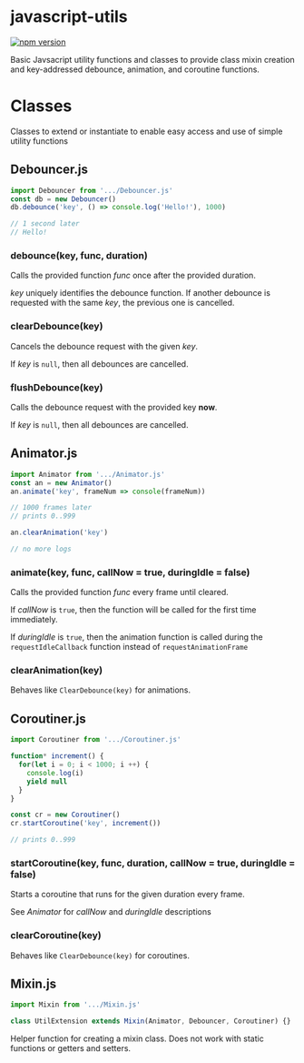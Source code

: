 # javascript-utils

[![npm version](https://badge.fury.io/js/%40gkjohnson%2Fjavascript-utils.svg)](https://www.npmjs.com/package/@gkjohnson/javascript-utils)

Basic Javsacript utility functions and classes to provide class mixin creation and key-addressed debounce, animation, and coroutine functions.

# Classes
Classes to extend or instantiate to enable easy access and use of simple utility functions

## Debouncer.js
```javascript
import Debouncer from '.../Debouncer.js'
const db = new Debouncer()
db.debounce('key', () => console.log('Hello!'), 1000)

// 1 second later
// Hello!
```

### debounce(key, func, duration)
Calls the provided function _func_ once after the provided duration.

_key_ uniquely identifies the debounce function. If another debounce is requested with the same _key_, the previous one is cancelled.

### clearDebounce(key)
Cancels the debounce request with the given _key_.

If _key_ is `null`, then all debounces are cancelled.

### flushDebounce(key)
Calls the debounce request with the provided key **now**.

If _key_ is `null`, then all debounces are cancelled.

## Animator.js
```javascript
import Animator from '.../Animator.js'
const an = new Animator()
an.animate('key', frameNum => console(frameNum))

// 1000 frames later
// prints 0..999

an.clearAnimation('key')

// no more logs
```

### animate(key, func, callNow = true, duringIdle = false)
Calls the provided function _func_ every frame until cleared.

If _callNow_ is `true`, then the function will be called for the first time immediately.

If _duringIdle_ is `true`, then the animation function is called during the `requestIdleCallback` function instead of `requestAnimationFrame`

### clearAnimation(key)
Behaves like `ClearDebounce(key)` for animations.

## Coroutiner.js
```javascript
import Coroutiner from '.../Coroutiner.js'

function* increment() {
  for(let i = 0; i < 1000; i ++) {
    console.log(i)
    yield null
  }
}

const cr = new Coroutiner()
cr.startCoroutine('key', increment())

// prints 0..999
```

### startCoroutine(key, func, duration, callNow = true, duringIdle = false)
Starts a coroutine that runs for the given duration every frame.

See _Animator_ for _callNow_ and _duringIdle_ descriptions

### clearCoroutine(key)
Behaves like `ClearDebounce(key)` for coroutines.

## Mixin.js
```javascript
import Mixin from '.../Mixin.js'

class UtilExtension extends Mixin(Animator, Debouncer, Coroutiner) {}
```

Helper function for creating a mixin class. Does not work with static functions or getters and setters.
